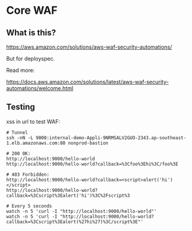 # Core WAF

## What is this?

https://aws.amazon.com/solutions/aws-waf-security-automations/

But for deployspec.

Read more:

https://docs.aws.amazon.com/solutions/latest/aws-waf-security-automations/welcome.html

## Testing

xss in url to test WAF:
```
# Tunnel
ssh -nN -L 9000:internal-demo-Appli-9NRMSALV2GUO-2343.ap-southeast-1.elb.amazonaws.com:80 nonprod-bastion

# 200 OK:
http://localhost:9000/hello-world
http://localhost:9000/hello-world?callback=%3Cfoo%3Ehi%3C/foo%3E

# 403 Forbidden:
http://localhost:9000/hello-world?callback=<script>alert('hi')</script>
http://localhost:9000/hello-world?callback=%3Cscript%3Ealert('hi')%3C%2Fscript%3

# Every 5 seconds
watch -n 5 'curl -I "http://localhost:9000/hello-world"'
watch -n 5 'curl -I "http://localhost:9000/hello-world?callback=%3Cscript%3Ealert(%27hi%27)%3C/script%3E"'
```
